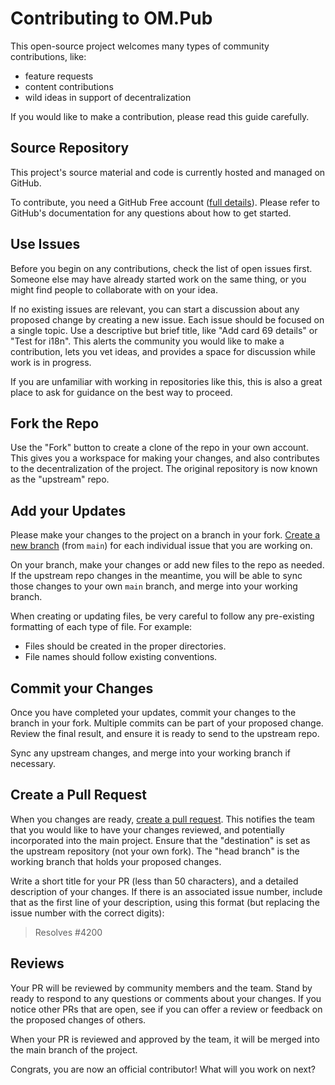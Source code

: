 # Contributing to OM.Pub

This open-source project welcomes many types of community contributions, like:

- feature requests
- content contributions
- wild ideas in support of decentralization

If you would like to make a contribution, please read this guide carefully.

## Source Repository

This project's source material and code is currently hosted and managed on GitHub.

To contribute, you need a GitHub Free account ([full details](https://docs.github.com/en/get-started/onboarding/getting-started-with-your-github-account)).
Please refer to GitHub's documentation for any questions about how to get started.

## Use Issues

Before you begin on any contributions, check the list of open issues first.
Someone else may have already started work on the same thing, or you might find people to collaborate with on your idea.

If no existing issues are relevant, you can start a discussion about any proposed change by creating a new issue.
Each issue should be focused on a single topic.
Use a descriptive but brief title, like "Add card 69 details" or "Test for i18n".
This alerts the community you would like to make a contribution, lets you vet ideas, and provides a space for discussion while work is in progress.

If you are unfamiliar with working in repositories like this, this is also a great place to ask for guidance on the best way to proceed.

## Fork the Repo

Use the "Fork" button to create a clone of the repo in your own account.
This gives you a workspace for making your changes, and also contributes to the decentralization of the project.
The original repository is now known as the "upstream" repo.

## Add your Updates

Please make your changes to the project on a branch in your fork. [Create a new branch](https://docs.github.com/en/pull-requests/collaborating-with-pull-requests/proposing-changes-to-your-work-with-pull-requests/creating-and-deleting-branches-within-your-repository) (from `main`) for each individual issue that you are working on.

On your branch, make your changes or add new files to the repo as needed.
If the upstream repo changes in the meantime, you will be able to sync those changes to your own `main` branch, and merge into your working branch.

When creating or updating files, be very careful to follow any pre-existing formatting of each type of file.
For example:

- Files should be created in the proper directories.
- File names should follow existing conventions.

## Commit your Changes

Once you have completed your updates, commit your changes to the branch in your fork.
Multiple commits can be part of your proposed change.
Review the final result, and ensure it is ready to send to the upstream repo.

Sync any upstream changes, and merge into your working branch if necessary.

## Create a Pull Request

When you changes are ready, [create a pull request](https://docs.github.com/en/pull-requests/collaborating-with-pull-requests/proposing-changes-to-your-work-with-pull-requests/creating-a-pull-request).
This notifies the team that you would like to have your changes reviewed, and potentially incorporated into the main project.
Ensure that the "destination" is set as the upstream repository (not your own fork). The "head branch" is the working branch that holds your proposed changes.

Write a short title for your PR (less than 50 characters), and a detailed description of your changes.
If there is an associated issue number, include that as the first line of your description, using this format (but replacing the issue number with the correct digits):

> Resolves #4200

## Reviews

Your PR will be reviewed by community members and the team.
Stand by ready to respond to any questions or comments about your changes.
If you notice other PRs that are open, see if you can offer a review or feedback on the proposed changes of others.

When your PR is reviewed and approved by the team, it will be merged into the main branch of the project.

Congrats, you are now an official contributor! What will you work on next?

